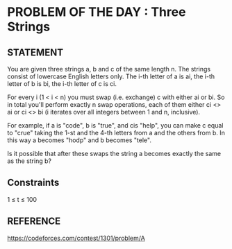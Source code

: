 # PROBLEM OF THE DAY : Three Strings

## STATEMENT 

You are given three strings a, b and c of the same length n. The strings consist of lowercase English letters only. The i-th letter of a is ai,
the i-th letter of b is bi, the i-th letter of c is ci.<br>

For every i (1 < i < n) you must swap (i.e. exchange) c with either ai or bi. So in total you'll perform exactly n swap operations, each
of them either ci <> ai or ci <> bi (i iterates over all integers between 1 and n, inclusive).<br>

For example, if a is "code", b is "true", and cis "help", you can make c equal to "crue" taking the 1-st and the 4-th letters from a and
the others from b. In this way a becomes "hodp" and b becomes "tele".<br>

Is it possible that after these swaps the string a becomes exactly the same as the string b?

## Constraints

1 ≤ t ≤ 100

## REFERENCE 

https://codeforces.com/contest/1301/problem/A